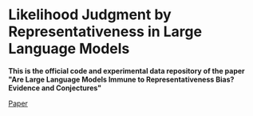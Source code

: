 # Likelihood Judgment by Representativeness in Large Language Models

**This is the official code and experimental data repository of the paper "Are Large Language Models Immune to Representativeness Bias? Evidence and Conjectures"**

[Paper](https://papers.ssrn.com/sol3/papers.cfm?abstract_id=4976447)
